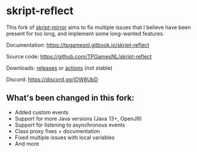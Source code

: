 # skript-reflect

This fork of [skript-mirror](https://github.com/btk5h/skript-mirror) aims to fix
multiple issues that I believe have been present for too long, and implement some long-wanted features.

Documentation: https://tpgamesnl.gitbook.io/skript-reflect

Source code: https://github.com/TPGamesNL/skript-reflect

Downloads: [releases](https://github.com/TPGamesNL/skript-reflect/releases) or
[actions](https://github.com/TPGamesNL/skript-reflect/actions?query=event%3Apush+is%3Asuccess+actor%3ATPGamesNL) \(not stable\)

Discord: https://discord.gg/jDW8UbD

## What's been changed in this fork:
* Added custom events
* Support for more Java versions \(Java 13+, OpenJ9\)
* Support for listening to asynchronous events
* Class proxy fixes + documentation
* Fixed multiple issues with local variables
* And more

